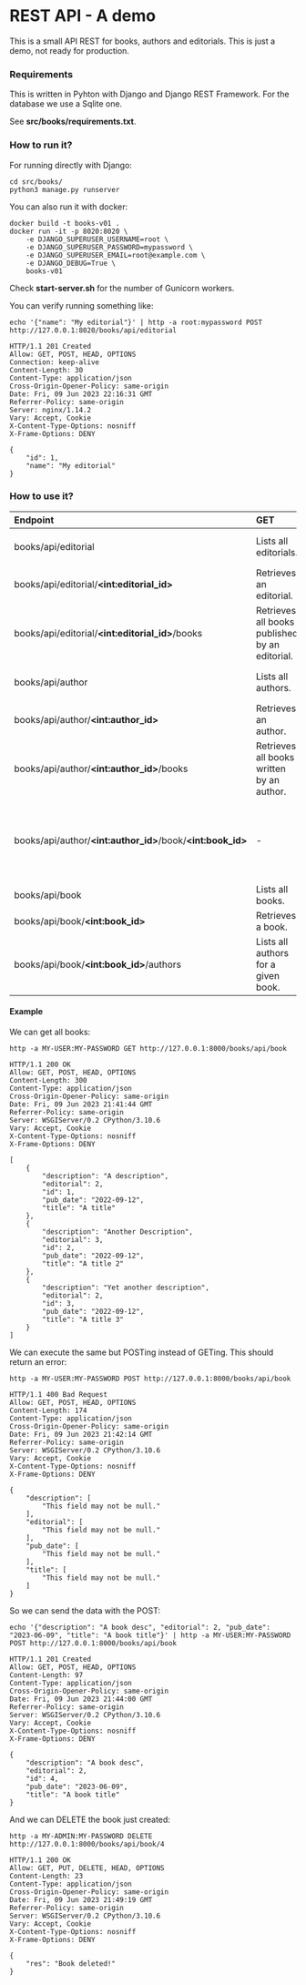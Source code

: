 # REST API - A demo #

This is a small API REST for books, authors and editorials. This is just a demo, not ready for production.

### Requirements ###

This is written in Pyhton with Django and Django REST Framework. For the database we use a Sqlite one.

See **src/books/requirements.txt**.

### How to run it? ###


For running directly with Django:

	cd src/books/
	python3 manage.py runserver

You can also run it with docker:

	docker build -t books-v01 .
	docker run -it -p 8020:8020 \
		-e DJANGO_SUPERUSER_USERNAME=root \
		-e DJANGO_SUPERUSER_PASSWORD=mypassword \
		-e DJANGO_SUPERUSER_EMAIL=root@example.com \
		-e DJANGO_DEBUG=True \
		books-v01

Check **start-server.sh** for the number of Gunicorn workers.

You can verify running something like:

	echo '{"name": "My editorial"}' | http -a root:mypassword POST http://127.0.0.1:8020/books/api/editorial
	
	HTTP/1.1 201 Created
	Allow: GET, POST, HEAD, OPTIONS
	Connection: keep-alive
	Content-Length: 30
	Content-Type: application/json
	Cross-Origin-Opener-Policy: same-origin
	Date: Fri, 09 Jun 2023 22:16:31 GMT
	Referrer-Policy: same-origin
	Server: nginx/1.14.2
	Vary: Accept, Cookie
	X-Content-Type-Options: nosniff
	X-Frame-Options: DENY
	
	{
		"id": 1,
		"name": "My editorial"
	}





### How to use it? ###

| Endpoint                                      | GET  | POST  | PUT  | DELETE  |
|:--|:--|:--|:--|:--|
| books/api/editorial                          | Lists all editorials. | Creates an editorial. | - | - |
| books/api/editorial/**\<int:editorial_id\>**         | Retrieves an editorial. | - | Updates an editorial. | Deletes an editorial. |
| books/api/editorial/**\<int:editorial_id\>**/books   | Retrieves all books published by an editorial. | - | - | - |
| books/api/author                             | Lists all authors. | Creates an author. | - | - |
| books/api/author/**\<int:author_id\>**               | Retrieves an author. | - | Updates an author. | Deletes an author. |
| books/api/author/**\<int:author_id\>**/books         | Retrieves all books written by an author. | - | - | - |
| books/api/author/**\<int:author_id\>**/book/**\<int:book_id\>** | - | - | Adds an author to the book's list of authors. | Deletes an author from the book's list of authors. |
| books/api/book                               | Lists all books. | Creates a book. | - | - |
| books/api/book/**\<int:book_id\>**                  | Retrieves a book. | -  | Updates a book. | Deletes a book. |
| books/api/book/**\<int:book_id\>**/authors          | Lists all authors for a given book. | - | - | - |

#### Example ####

We can get all books:

	http -a MY-USER:MY-PASSWORD GET http://127.0.0.1:8000/books/api/book

	HTTP/1.1 200 OK
	Allow: GET, POST, HEAD, OPTIONS
	Content-Length: 300
	Content-Type: application/json
	Cross-Origin-Opener-Policy: same-origin
	Date: Fri, 09 Jun 2023 21:41:44 GMT
	Referrer-Policy: same-origin
	Server: WSGIServer/0.2 CPython/3.10.6
	Vary: Accept, Cookie
	X-Content-Type-Options: nosniff
	X-Frame-Options: DENY
	
	[
		{
			"description": "A description",
			"editorial": 2,
			"id": 1,
			"pub_date": "2022-09-12",
			"title": "A title"
		},
		{
			"description": "Another Description",
			"editorial": 3,
			"id": 2,
			"pub_date": "2022-09-12",
			"title": "A title 2"
		},
		{
			"description": "Yet another description",
			"editorial": 2,
			"id": 3,
			"pub_date": "2022-09-12",
			"title": "A title 3"
		}
	]

We can execute the same but POSTing instead of GETing. This should return an error:

	http -a MY-USER:MY-PASSWORD POST http://127.0.0.1:8000/books/api/book
	
	HTTP/1.1 400 Bad Request
	Allow: GET, POST, HEAD, OPTIONS
	Content-Length: 174
	Content-Type: application/json
	Cross-Origin-Opener-Policy: same-origin
	Date: Fri, 09 Jun 2023 21:42:14 GMT
	Referrer-Policy: same-origin
	Server: WSGIServer/0.2 CPython/3.10.6
	Vary: Accept, Cookie
	X-Content-Type-Options: nosniff
	X-Frame-Options: DENY
	
	{
		"description": [
			"This field may not be null."
		],
		"editorial": [
			"This field may not be null."
		],
		"pub_date": [
			"This field may not be null."
		],
		"title": [
			"This field may not be null."
		]
	}

So we can send the data with the POST:

	echo '{"description": "A book desc", "editorial": 2, "pub_date": "2023-06-09", "title": "A book title"}' | http -a MY-USER:MY-PASSWORD POST http://127.0.0.1:8000/books/api/book
	
	HTTP/1.1 201 Created
	Allow: GET, POST, HEAD, OPTIONS
	Content-Length: 97
	Content-Type: application/json
	Cross-Origin-Opener-Policy: same-origin
	Date: Fri, 09 Jun 2023 21:44:00 GMT
	Referrer-Policy: same-origin
	Server: WSGIServer/0.2 CPython/3.10.6
	Vary: Accept, Cookie
	X-Content-Type-Options: nosniff
	X-Frame-Options: DENY
	
	{
		"description": "A book desc",
		"editorial": 2,
		"id": 4,
		"pub_date": "2023-06-09",
		"title": "A book title"
	}

And we can DELETE the book just created:

	http -a MY-ADMIN:MY-PASSWORD DELETE http://127.0.0.1:8000/books/api/book/4
	
	HTTP/1.1 200 OK
	Allow: GET, PUT, DELETE, HEAD, OPTIONS
	Content-Length: 23
	Content-Type: application/json
	Cross-Origin-Opener-Policy: same-origin
	Date: Fri, 09 Jun 2023 21:49:19 GMT
	Referrer-Policy: same-origin
	Server: WSGIServer/0.2 CPython/3.10.6
	Vary: Accept, Cookie
	X-Content-Type-Options: nosniff
	X-Frame-Options: DENY
	
	{
		"res": "Book deleted!"
	}


